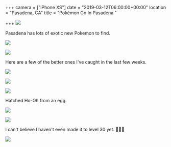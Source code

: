 +++
camera = ["iPhone XS"]
date = "2019-03-12T06:00:00+00:00"
location = "Pasadena, CA"
title = "Pokémon Go In Pasadena "

+++
![](https://res.cloudinary.com/tobyblog/image/upload/v1552368385/img/DB43AC67-39AA-4FD9-9C90-2B861549B6D4.jpg)
<!--more-->

Pasadena has lots of exotic new Pokemon to find.

![](https://res.cloudinary.com/tobyblog/image/upload/v1552368417/img/B8C89E73-7ECC-435D-B4B2-DBBA9D9B7FBA.jpg)

![](https://res.cloudinary.com/tobyblog/image/upload/v1552368437/img/2F2799ED-6E64-4888-B503-A25985EE4171.jpg)

Here are a few of the better ones I've caught in the last few weeks.

![](https://res.cloudinary.com/tobyblog/image/upload/v1552368472/img/74BEBAE3-9FFD-4D6A-A566-649D56182425.jpg)

![](https://res.cloudinary.com/tobyblog/image/upload/v1552368490/img/2125F450-685F-4E56-BE74-A1B4B832452D.jpg)

![](https://res.cloudinary.com/tobyblog/image/upload/v1552368511/img/A6EA8299-61BC-4D1E-BEA5-7B416CAA0894.jpg)

Hatched Ho-Oh from an egg.

![](https://res.cloudinary.com/tobyblog/image/upload/v1552368527/img/759F4B9B-5EE5-4821-8257-98699ED47A6D.jpg)

![](https://res.cloudinary.com/tobyblog/image/upload/v1552368549/img/1BC4706F-1382-41D8-B373-4CF65B89923A.jpg)

I can't believe I haven't even made it to level 30 yet. 🤦🏻‍♂️

![](https://res.cloudinary.com/tobyblog/image/upload/v1552368569/img/745770F6-F373-4598-A15B-9B37C3BF1619.jpg)